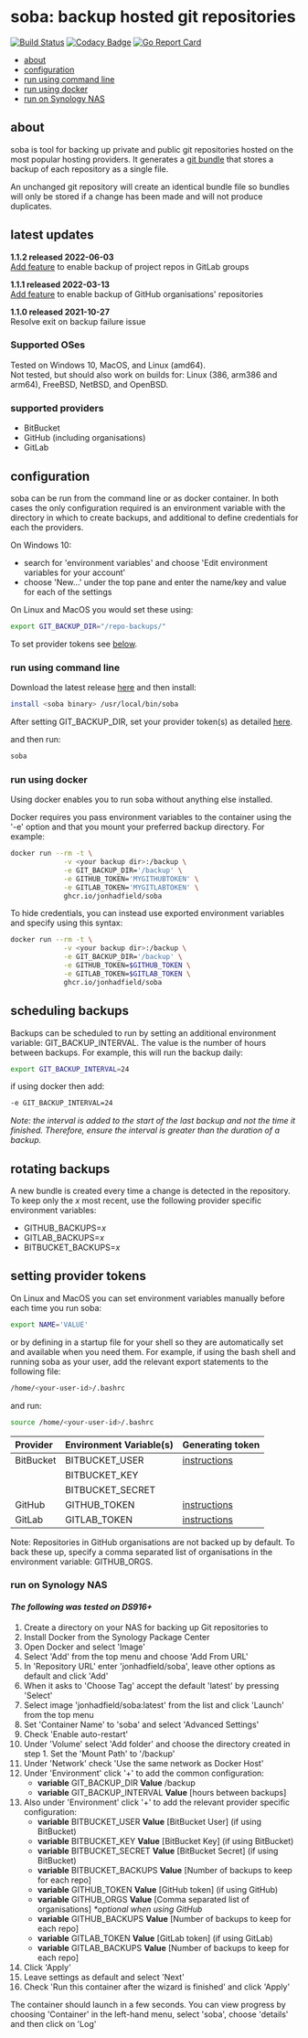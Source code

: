 # soba: backup hosted git repositories

[![Build Status](https://travis-ci.org/jonhadfield/soba.svg?branch=master)](https://travis-ci.org/jonhadfield/soba) [![Codacy Badge](https://app.codacy.com/project/badge/Grade/1bd46b99467c45d99e4903b44a16f874)](https://www.codacy.com/gh/jonhadfield/soba/dashboard?utm_source=github.com&amp;utm_medium=referral&amp;utm_content=jonhadfield/soba&amp;utm_campaign=Badge_Grade)  [![Go Report Card](https://goreportcard.com/badge/github.com/jonhadfield/soba)](https://goreportcard.com/report/github.com/jonhadfield/soba)

- [about](#about)
- [configuration](#configuration)
- [run using command line](#run-using-command-line)
- [run using docker](#run-using-docker)
- [run on Synology NAS](#run-on-synology-nas)

## about

soba is tool for backing up private and public git repositories hosted on the most popular hosting providers. It
generates a [git bundle](https://git-scm.com/book/en/v2/Git-Tools-Bundling) that stores a backup of each repository as a
single file.

An unchanged git repository will create an identical bundle file so bundles will only be stored if a change has been
made and will not produce duplicates.

## latest updates

**1.1.2 released 2022-06-03**  
[Add feature](https://github.com/jonhadfield/soba/issues/9) to enable backup of project repos in GitLab groups

**1.1.1 released 2022-03-13**  
[Add feature](https://github.com/jonhadfield/soba/issues/7) to enable backup of GitHub organisations' repositories

**1.1.0 released 2021-10-27**  
Resolve exit on backup failure issue

### Supported OSes

Tested on Windows 10, MacOS, and Linux (amd64).  
Not tested, but should also work on builds for: Linux (386, arm386 and arm64), FreeBSD, NetBSD, and OpenBSD.

### supported providers

- BitBucket
- GitHub (including organisations)
- GitLab

## configuration

soba can be run from the command line or as docker container. In both cases the only configuration required is an
environment variable with the directory in which to create backups, and additional to define credentials for each the
providers.

On Windows 10:

- search for 'environment variables' and choose 'Edit environment variables for your account'
- choose 'New...' under the top pane and enter the name/key and value for each of the settings

On Linux and MacOS you would set these using:

```bash
export GIT_BACKUP_DIR="/repo-backups/"
```

To set provider tokens see [below](#setting-provider-tokens).

### run using command line

Download the latest release [here](https://github.com/jonhadfield/soba/releases) and then install:

```bash
install <soba binary> /usr/local/bin/soba
```

After setting GIT_BACKUP_DIR, set your provider token(s) as detailed [here](#setting-provider-tokens).

and then run:

```bash
soba
```

### run using docker

Using docker enables you to run soba without anything else installed.

Docker requires you pass environment variables to the container using the '-e' option and that you mount your preferred
backup directory. For example:

```bash
docker run --rm -t \
             -v <your backup dir>:/backup \
             -e GIT_BACKUP_DIR='/backup' \
             -e GITHUB_TOKEN='MYGITHUBTOKEN' \
             -e GITLAB_TOKEN='MYGITLABTOKEN' \
             ghcr.io/jonhadfield/soba
```

To hide credentials, you can instead use exported environment variables and specify using this syntax:

```bash
docker run --rm -t \
             -v <your backup dir>:/backup \
             -e GIT_BACKUP_DIR='/backup' \
             -e GITHUB_TOKEN=$GITHUB_TOKEN \
             -e GITLAB_TOKEN=$GITLAB_TOKEN \
             ghcr.io/jonhadfield/soba
```

## scheduling backups

Backups can be scheduled to run by setting an additional environment variable: GIT_BACKUP_INTERVAL. The value is the
number of hours between backups. For example, this will run the backup daily:

```bash
export GIT_BACKUP_INTERVAL=24
```

if using docker then add:

```bash
-e GIT_BACKUP_INTERVAL=24
```

_Note: the interval is added to the start of the last backup and not the time it finished. Therefore, ensure the
interval is greater than the duration of a backup._

## rotating backups

A new bundle is created every time a change is detected in the repository. To keep only the _x_ most recent, use the
following provider specific environment variables:

- GITHUB_BACKUPS=_x_
- GITLAB_BACKUPS=_x_
- BITBUCKET_BACKUPS=_x_

## setting provider tokens

On Linux and MacOS you can set environment variables manually before each time you run soba:

```bash
export NAME='VALUE'
```

or by defining in a startup file for your shell so they are automatically set and available when you need them. For
example, if using the bash shell and running soba as your user, add the relevant export statements to the following
file:

```bash
/home/<your-user-id>/.bashrc
```

and run:

```bash
source /home/<your-user-id>/.bashrc
```

| Provider  | Environment Variable(s) | Generating token                                                                                         |
|:----------|:------------------------|:---------------------------------------------------------------------------------------------------------|
| BitBucket | BITBUCKET_USER          | [instructions](https://confluence.atlassian.com/bitbucket/oauth-on-bitbucket-cloud-238027431.html")      |
|           | BITBUCKET_KEY           |                                                                                                          |
|           | BITBUCKET_SECRET        |                                                                                                          |                                                                                          |
| GitHub    | GITHUB_TOKEN            | [instructions](https://help.github.com/articles/creating-a-personal-access-token-for-the-command-line/") |
| GitLab    | GITLAB_TOKEN            | [instructions](https://gitlab.com/profile/personal_access_tokens")                                       |

Note: Repositories in GitHub organisations are not backed up by default. To back these up, specify a comma separated
list of organisations in the environment variable: GITHUB_ORGS.

### run on Synology NAS

#### _The following was tested on DS916+_

1. Create a directory on your NAS for backing up Git repositories to
2. Install Docker from the Synology Package Center
3. Open Docker and select 'Image'
4. Select 'Add' from the top menu and choose 'Add From URL'
5. In 'Repository URL' enter 'jonhadfield/soba', leave other options as default and click 'Add'
6. When it asks to 'Choose Tag' accept the default 'latest' by pressing 'Select'
7. Select image 'jonhadfield/soba:latest' from the list and click 'Launch' from the top menu
8. Set 'Container Name' to 'soba' and select 'Advanced Settings'
9. Check 'Enable auto-restart'
10. Under 'Volume' select 'Add folder' and choose the directory created in step 1. Set the 'Mount Path' to '/backup'
11. Under 'Network' check 'Use the same network as Docker Host'
12. Under 'Environment' click '+' to add the common configuration:
    - **variable** GIT_BACKUP_DIR **Value** /backup
    - **variable** GIT_BACKUP_INTERVAL **Value** [hours between backups]
13. Also under 'Environment' click '+' to add the relevant provider specific configuration:
    - **variable** BITBUCKET_USER **Value** [BitBucket User]   (if using BitBucket)
    - **variable** BITBUCKET_KEY **Value** [BitBucket Key]   (if using BitBucket)
    - **variable** BITBUCKET_SECRET **Value** [BitBucket Secret]   (if using BitBucket)
    - **variable** BITBUCKET_BACKUPS **Value** [Number of backups to keep for each repo]
    - **variable** GITHUB_TOKEN **Value** [GitHub token]   (if using GitHub)
    - **variable** GITHUB_ORGS **Value** [Comma separated list of organisations]  _*optional when using GitHub_
    - **variable** GITHUB_BACKUPS **Value** [Number of backups to keep for each repo]
    - **variable** GITLAB_TOKEN **Value** [GitLab token]   (if using GitLab)
    - **variable** GITLAB_BACKUPS **Value** [Number of backups to keep for each repo]
14. Click 'Apply'
15. Leave settings as default and select 'Next'
16. Check 'Run this container after the wizard is finished' and click 'Apply'

The container should launch in a few seconds. You can view progress by choosing 'Container' in the left-hand menu,
select 'soba', choose 'details' and then click on 'Log'
